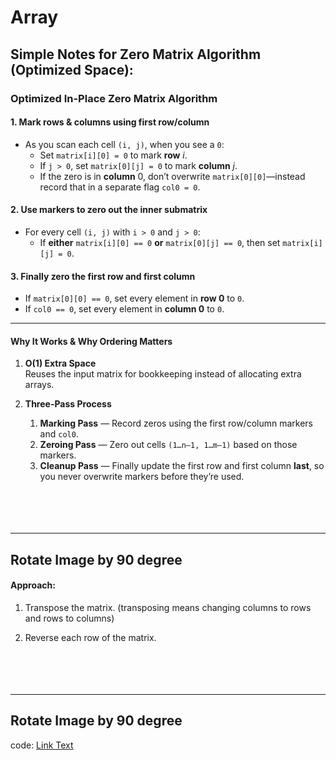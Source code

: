 # Array


## Simple Notes for Zero Matrix Algorithm (Optimized Space):

### Optimized In-Place Zero Matrix Algorithm

#### 1. Mark rows & columns using first row/column
- As you scan each cell `(i, j)`, when you see a `0`:
  - Set `matrix[i][0] = 0` to mark **row** _i_.
  - If `j > 0`, set `matrix[0][j] = 0` to mark **column** _j_.
  - If the zero is in **column** 0, don’t overwrite `matrix[0][0]`—instead record that in a separate flag `col0 = 0`.

#### 2. Use markers to zero out the inner submatrix
- For every cell `(i, j)` with `i > 0` and `j > 0`:
  - If **either** `matrix[i][0] == 0` **or** `matrix[0][j] == 0`, then set `matrix[i][j] = 0`.

#### 3. Finally zero the first row and first column
- If `matrix[0][0] == 0`, set every element in **row 0** to `0`.
- If `col0 == 0`, set every element in **column 0** to `0`.

---

#### Why It Works & Why Ordering Matters
1. **O(1) Extra Space**  
   Reuses the input matrix for bookkeeping instead of allocating extra arrays.

2. **Three-Pass Process**  
   1. **Marking Pass** — Record zeros using the first row/column markers and `col0`.  
   2. **Zeroing Pass** — Zero out cells `(1…n–1, 1…m–1)` based on those markers.  
   3. **Cleanup Pass** — Finally update the first row and first column **last**, so you never overwrite markers before they’re used.
<br><br><br><br><br>
<hr>

## Rotate Image by 90 degree
#### Approach:

1. Transpose the matrix. (transposing means changing columns to rows and rows to columns)

2. Reverse each row of the matrix.
<br><br><br><br><br>
<hr>


## Rotate Image by 90 degree
code: [Link Text](Practice/189.%20Rotate%20Array.cpp)
